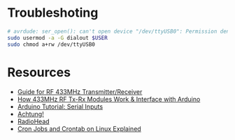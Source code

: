 # Troubleshoting

```bash
# avrdude: ser_open(): can't open device "/dev/ttyUSB0": Permission denied
sudo usermod -a -G dialout $USER
sudo chmod a+rw /dev/ttyUSB0
```

# Resources

* [Guide for RF 433MHz Transmitter/Receiver](https://randomnerdtutorials.com/rf-433mhz-transmitter-receiver-module-with-arduino/)
* [How 433MHz RF Tx-Rx Modules Work & Interface with Arduino](https://lastminuteengineers.com/433mhz-rf-wireless-arduino-tutorial/)
* [Arduino Tutorial: Serial Inputs](https://www.norwegiancreations.com/2017/12/arduino-tutorial-serial-inputs/)
* [Achtung!](https://habr.com/ru/company/mailru/blog/193606/)
* [RadioHead](http://www.airspayce.com/mikem/arduino/RadioHead/)
* [Cron Jobs and Crontab on Linux Explained](https://devconnected.com/cron-jobs-and-crontab-on-linux-explained/)
